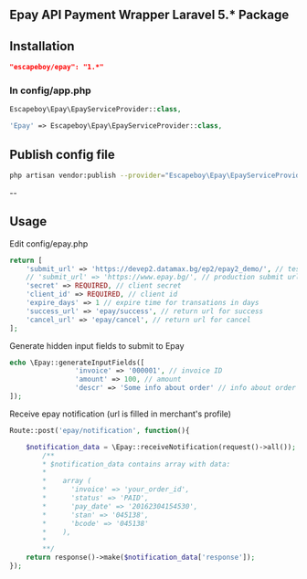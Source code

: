 ## Epay API Payment Wrapper Laravel 5.* Package

## Installation
```json
"escapeboy/epay": "1.*"
```

### In config/app.php
```php
Escapeboy\Epay\EpayServiceProvider::class,
```
```php
'Epay' => Escapeboy\Epay\EpayServiceProvider::class,
```

## Publish config file
```bash
php artisan vendor:publish --provider="Escapeboy\Epay\EpayServiceProvider" --tag="config" 
```
--

## Usage

Edit config/epay.php
```php
return [
	'submit_url' => 'https://devep2.datamax.bg/ep2/epay2_demo/', // test submit url
	// 'submit_url' => 'https://www.epay.bg/', // production submit url
	'secret' => REQUIRED, // client secret
	'client_id' => REQUIRED, // client id
	'expire_days' => 1 // expire time for transations in days
	'success_url' => 'epay/success', // return url for success
	'cancel_url' => 'epay/cancel', // return url for cancel
];
```

Generate hidden input fields to submit to Epay
```php
echo \Epay::generateInputFields([
				'invoice' => '000001', // invoice ID
				'amount' => 100, // amount
				'descr' => 'Some info about order' // info about order
]);
```

Receive epay notification (url is filled in merchant's profile)
```php
Route::post('epay/notification', function(){

	$notification_data = \Epay::receiveNotification(request()->all());
		/**
        * $notification_data contains array with data:
        *
        *    array (
        *      'invoice' => 'your_order_id',
        *      'status' => 'PAID',
        *      'pay_date' => '20162304154530',
        *      'stan' => '045138',
        *      'bcode' => '045138'
        *    ),
        *
        **/
	return response()->make($notification_data['response']);
});
```
